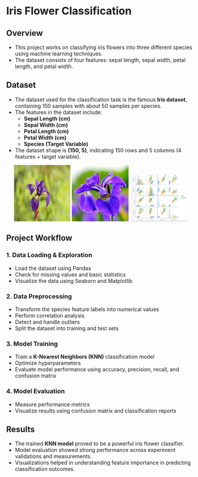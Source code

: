 # Iris Flower Classification

## Overview
- This project works on classifying iris flowers into three different species using machine learning techniques.
- The dataset consists of four features: sepal length, sepal width, petal length, and petal width.

## Dataset
- The dataset used for the classification task is the famous **Iris dataset**, containing 150 samples with about 50 samples per species.
- The features in the dataset include:
  - **Sepal Length (cm)**
  - **Sepal Width (cm)**
  - **Petal Length (cm)**
  - **Petal Width (cm)**
  - **Species (Target Variable)**
- The dataset shape is **(150, 5)**, indicating 150 rows and 5 columns (4 features + target variable).


<p align="center">
  <img src="https://github.com/Welde-Dhanashri/CODSOFT/blob/main/IRIS%20FLOWER%20CLASSIFICATION--Task%203/iris1.jpg?raw=true" width="30%" alt="iris1">
  <img src="https://github.com/Welde-Dhanashri/CODSOFT/blob/main/IRIS%20FLOWER%20CLASSIFICATION--Task%203/iris2.jpg?raw=true" width="30%" alt="Correlation Heatmap">
  <img src="https://github.com/Welde-Dhanashri/CODSOFT/blob/main/IRIS%20FLOWER%20CLASSIFICATION--Task%203/Pairplot%20image.png?raw=true" width="30%" alt="Confusion Matrix">
</p>


## Project Workflow
### 1. Data Loading & Exploration
- Load the dataset using Pandas
- Check for missing values and basic statistics
- Visualize the data using Seaborn and Matplotlib

### 2. Data Preprocessing
- Transform the species feature labels into numerical values
- Perform correlation analysis
- Detect and handle outliers
- Split the dataset into training and test sets

### 3. Model Training
- Train a **K-Nearest Neighbors (KNN)** classification model
- Optimize hyperparameters
- Evaluate model performance using accuracy, precision, recall, and confusion matrix

### 4. Model Evaluation
- Measure performance metrics
- Visualize results using confusion matrix and classification reports

## Results
- The trained **KNN model** proved to be a powerful iris flower classifier.
- Model evaluation showed strong performance across experiment validations and measurements.
- Visualizations helped in understanding feature importance in predicting classification outcomes.



